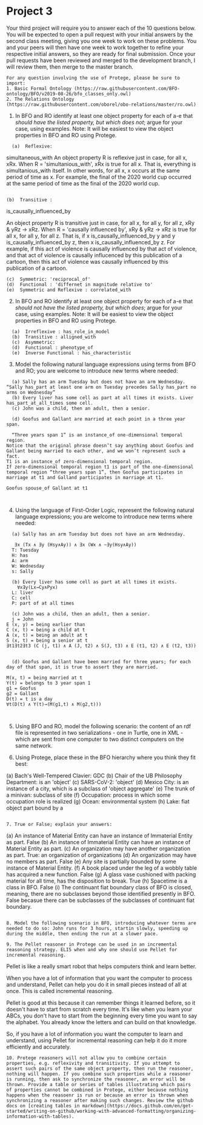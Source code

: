 # Project 3

Your third project will require you to answer each of the 10 questions below.  You will be expected to open a pull request with your initial answers by the second class meeting, giving you one week to work on these problems. You and your peers will then have one week to work together to refine your respective initial answers, so they are ready for final submission. Once your pull requests have been reviewed and merged to the development branch, I will review them, then merge to the master branch. 

```
For any question involving the use of Protege, please be sure to import:
1. Basic Formal Ontology (https://raw.githubusercontent.com/BFO-ontology/BFO/v2019-08-26/bfo_classes_only.owl)
2. The Relations Ontology (https://raw.githubusercontent.com/oborel/obo-relations/master/ro.owl)
```

1. In BFO and RO identify at least one object property for each of a-e that _should have the listed property, but which does not_; argue for your case, using examples. Note: It will be easiest to view the object properties in BFO and RO using Protege. 
```
  (a)  Reflexive: 
  ```
  simultaneous_with
  An object property R is reflexive just in case, for all x, xRx. When R = 'simultanious_with', xRx is true for all x. That is, everything is simultanious_with itself. In other words, for all x, x occurs at the same period of time as x. For example, the final of the 2020 world cup occurred at the same period of time as the final of the 2020 world cup.
  ```
  
  (b)  Transitive : 
  ```
  is_causally_influenced_by
  
  An object property R is transitive just in case, for all x, for all y, for all z, xRy & yRz -> xRz. When R = 'causally influenced by', xRy & yRz -> xRz is true for all x, for all y, for all z. That is, if x is_causally_influenced_by y and y is_causally_influenced_by z, then x is_causally_influenced_by z. For example, if this act of violence is causally influenced by that act of violence, and that act of violence is causally influcenced by this publication of a cartoon, then this act of violence was causally influenced by this publication of a cartoon.
  ```
  (c)  Symmetric: 'reciprocal_of'
  (d)  Functional : 'differnet in magnitude relative to'
  (e)  Symmetric and Reflexive : correlated_with
```

2. In BFO and RO identify at least one object property for each of a-e that _should not have the listed property, but which does_; argue for your case, using examples. Note: It will be easiest to view the object properties in BFO and RO using Protege.
```
  (a)  Irreflexive : has_role_in_model
  (b)  Transitive : alligned_with
  (c)  Asymmetric: 
  (d)  Functional : phenotype_of
  (e)  Inverse Functional : has_characteristic
```

3. Model the following natural language expressions using terms from BFO and RO; you are welcome to introduce new terms where needed:  
```
  (a) Sally has an arm Tuesday but does not have an arm Wednesday. “Sally has_part at least one arm on Tuesday precedes Sally has_part no arms on Wednesday”
  (b) Every liver has some cell as part at all times it exists. Liver has_part_at_all_times some cell.
  (c) John was a child, then an adult, then a senior. 
  
  (d) Goofus and Gallant are married at each point in a three year span. 
  
  “Three years span 1” is an instance_of one-dimensional temporal region.
Notice that the original phrase doesn’t say anything about Goofus and Gallant being married to each other, and we won’t represent such a fact.
T1 is an instance_of zero-dimensional temporal region.
If zero-dimensional temporal region t1 is part_of the one-dimensional temporal region “three years span 1”, then Goofus participates in marriage at t1 and Galland participates in marriage at t1.

Goofus spouse_of Gallant at t1

  
```

4. Using the language of First-Order Logic, represent the following natural language expressions; you are welcome to introduce new terms where needed: 
```
  (a) Sally has an arm Tuesday but does not have an arm Wednesday. 
  
   ∃x (Tx ∧ ∃y (Hsy∧Ay)) ∧ ∃x (Wx ∧ ~∃y(Hsy∧Ay))
  T: Tuesday
  H: has
  A: arm
  W: Wednesday
  s: Sally

  (b) Every liver has some cell as part at all times it exists. 
    ∀x∃y(Lx→Cy∧Pyx)
  L: liver
  C: cell
  P: part of at all times

  (c) John was a child, then an adult, then a senior. 
  j = John
E (x, y) = being earlier than
C (x, t) = being a child at t
A (x, t) = being an adult at t
S (x, t) = being a senior at t
∃t1∃t2∃t3 (C (j, t1) ∧ A (J, t2) ∧ S(J, t3) ∧ E (t1, t2) ∧ E (t2, t3))

  
  (d) Goofus and Gallant have been married for three years; for each day of that span, it is true to assert they are married. 

M(x, t) = being married at t
Y(t) = belongs to 3 year span 1
g1 = Goofus
g2 = Gallant
D(t) = t is a day
∀t(D(t) ∧ Y(t)→(M(g1,t) ∧ M(g2,t)))

  
```

5. Using BFO and RO, model the following scenario: the content of an rdf file is represented in two serializations - one in Turtle, one in XML - which are sent from one computer to two distinct computers on the same network.   


6. Using Protege, place these in the BFO hierarchy where you think they fit best:

  (a) Bach's Well-Tempered Clavier: GDC
  (b) Chair of the UB Philosophy Department: is an 'object'
  (c) SARS-CoV-2: 'object'
  (d) Mexico City: is an instance of a city, which is a subclass of 'object aggregate'
  (e) The trunk of a minivan: subclass of site
  (f) Occupation: process in which some occupation role is realized
  (g) Ocean: environmental system
  (h) Lake: fiat object part bound by a 
```

7. True or False; explain your answers:
```
  (a) An instance of Material Entity can have an instance of Immaterial Entity as part. False
  (b) An instance of Immaterial Entity can have an instance of Material Entity as part.
  (c) An organization may have another organization as part. True: an organization of organizations
  (d) An organization may have no members as part. False
  (e) Any site is partially bounded by some instance of Material Entity. 
  (f) A book placed under the leg of a wobbly table has acquired a new function. False
  (g) A glass vase cushioned with packing material for all time, has the disposition to break. True
  (h) Spacetime is a class in BFO. False
  (i) The continuant fiat boundary class of BFO is closed, meaning, there are no subclasses beyond those identified presently in BFO. False becasue there can be subclasses of the subclasses of continuant fiat boundary.
```

8. Model the following scenario in BFO, introducing whatever terms are needed to do so: John runs for 3 hours, startin slowly, speeding up during the middle, then ending the run at a slower pace.  

9. The Pellet reasoner in Protege can be used in an incremental reasoning strategy. ELI5 when and why one should use Pellet for incremental reasoning. 

```
Pellet is like a really smart robot that helps computers think and learn better.

When you have a lot of information that you want the computer to process and understand, Pellet can help you do it in small pieces instead of all at once. This is called incremental reasoning.

Pellet is good at this because it can remember things it learned before, so it doesn't have to start from scratch every time. It's like when you learn your ABCs, you don't have to start from the beginning every time you want to say the alphabet. You already know the letters and can build on that knowledge.

So, if you have a lot of information you want the computer to learn and understand, using Pellet for incremental reasoning can help it do it more efficiently and accurately.
```
10. Protege reasoners will not allow you to combine certain properties, e.g. reflexivity and transitivity. If you attempt to assert such pairs of the same object property, then run the reasoner, nothing will happen. If you combine such properties while a reasoner is running, then ask to synchronize the reasoner, an error will be thrown. Provide a table or series of tables illustrating which pairs of properties cannot be combined in Protege, either because nothing happens when the reasoenr is run or because an error is thrown when synchronizing a reasoner after making such changes. Review the github docs on [creating tables in markdown](https://docs.github.com/en/get-started/writing-on-github/working-with-advanced-formatting/organizing-information-with-tables).
